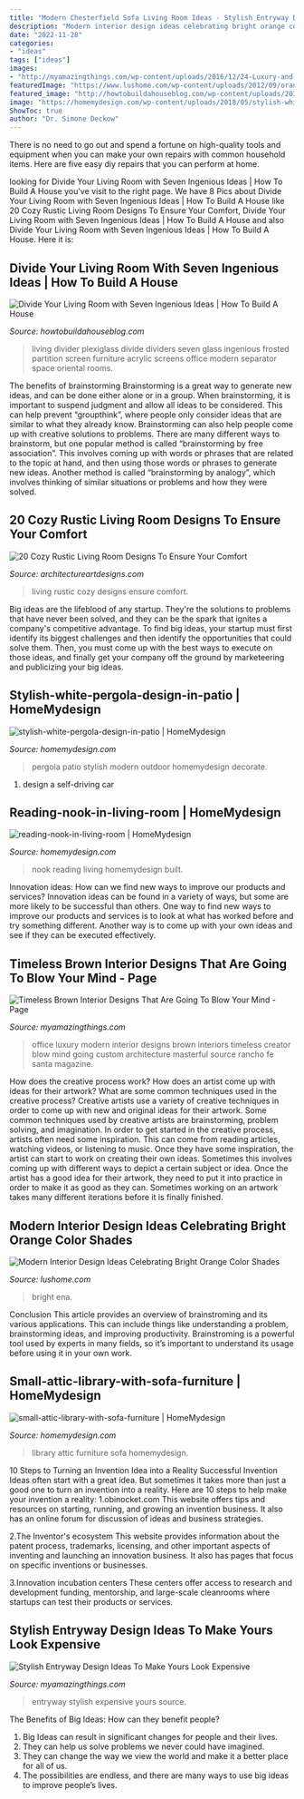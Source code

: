 ```yaml
---
title: "Modern Chesterfield Sofa Living Room Ideas - Stylish Entryway Design Ideas To Make Yours Look Expensive"
description: "Modern interior design ideas celebrating bright orange color shades"
date: "2022-11-28"
categories:
- "ideas"
tags: ["ideas"]
images:
- "http://myamazingthings.com/wp-content/uploads/2016/12/24-Luxury-and-Modern-Home-Office-Designs-16.jpg"
featuredImage: "https://www.lushome.com/wp-content/uploads/2012/09/orange-colors-interior-paint-home-furnishings-10.jpg"
featured_image: "http://howtobuildahouseblog.com/wp-content/uploads/2012/01/Frosted-Plexiglass-Divider-1024x1024.jpg"
image: "https://homemydesign.com/wp-content/uploads/2018/05/stylish-white-pergola-design-in-patio.jpg"
ShowToc: true
author: "Dr. Simone Deckow"
---
```



There is no need to go out and spend a fortune on high-quality tools and equipment when you can make your own repairs with common household items. Here are five easy diy repairs that you can perform at home.

	

		
looking for Divide Your Living Room with Seven Ingenious Ideas | How To Build A House you've visit to the right page. We have 8 Pics about Divide Your Living Room with Seven Ingenious Ideas | How To Build A House like 20 Cozy Rustic Living Room Designs To Ensure Your Comfort, Divide Your Living Room with Seven Ingenious Ideas | How To Build A House and also Divide Your Living Room with Seven Ingenious Ideas | How To Build A House. Here it is:
		
    
## Divide Your Living Room With Seven Ingenious Ideas | How To Build A House

<img loading=lazy src="http://howtobuildahouseblog.com/wp-content/uploads/2012/01/Frosted-Plexiglass-Divider-1024x1024.jpg" onerror="this.onerror=null;this.src='https://tse4.mm.bing.net/th?id=OIP.QeSL_HVGPsV-4-BqjgJV2AHaHa&amp;pid=15.1';" alt="Divide Your Living Room with Seven Ingenious Ideas | How To Build A House">

_Source: howtobuildahouseblog.com_

>living divider plexiglass divide dividers seven glass ingenious frosted partition screen furniture acrylic screens office modern separator space oriental rooms. 

	

The benefits of brainstorming
Brainstorming is a great way to generate new ideas, and can be done either alone or in a group. When brainstorming, it is important to suspend judgment and allow all ideas to be considered. This can help prevent “groupthink”, where people only consider ideas that are similar to what they already know. Brainstorming can also help people come up with creative solutions to problems.
There are many different ways to brainstorm, but one popular method is called “brainstorming by free association”. This involves coming up with words or phrases that are related to the topic at hand, and then using those words or phrases to generate new ideas. Another method is called “brainstorming by analogy”, which involves thinking of similar situations or problems and how they were solved.

    
## 20 Cozy Rustic Living Room Designs To Ensure Your Comfort

<img loading=lazy src="https://www.architectureartdesigns.com/wp-content/uploads/2015/01/20-Cozy-Rustic-Living-Room-Designs-To-Ensure-Your-Comfort-20-630x693.jpg" onerror="this.onerror=null;this.src='https://tse1.mm.bing.net/th?id=OIP.r29_21Lwl38-HtaCyEKeHQHaIJ&amp;pid=15.1';" alt="20 Cozy Rustic Living Room Designs To Ensure Your Comfort">

_Source: architectureartdesigns.com_

>living rustic cozy designs ensure comfort. 

	

Big ideas are the lifeblood of any startup. They're the solutions to problems that have never been solved, and they can be the spark that ignites a company's competitive advantage. To find big ideas, your startup must first identify its biggest challenges and then identify the opportunities that could solve them. Then, you must come up with the best ways to execute on those ideas, and finally get your company off the ground by marketeering and publicizing your big ideas.

    
## Stylish-white-pergola-design-in-patio | HomeMydesign

<img loading=lazy src="https://homemydesign.com/wp-content/uploads/2018/05/stylish-white-pergola-design-in-patio.jpg" onerror="this.onerror=null;this.src='https://tse4.mm.bing.net/th?id=OIP.jS80HmIvN0SRyHCga-MaYwHaLH&amp;pid=15.1';" alt="stylish-white-pergola-design-in-patio | HomeMydesign">

_Source: homemydesign.com_

>pergola patio stylish modern outdoor homemydesign decorate. 

	

1. design a self-driving car 

    
## Reading-nook-in-living-room | HomeMydesign

<img loading=lazy src="https://homemydesign.com/wp-content/uploads/2014/11/reading-nook-in-living-room.jpg" onerror="this.onerror=null;this.src='https://tse2.mm.bing.net/th?id=OIP.vh1v3yvrtDEhrrRQbi2QKwHaJ4&amp;pid=15.1';" alt="reading-nook-in-living-room | HomeMydesign">

_Source: homemydesign.com_

>nook reading living homemydesign built. 

	

Innovation ideas: How can we find new ways to improve our products and services?
Innovation ideas can be found in a variety of ways, but some are more likely to be successful than others. One way to find new ways to improve our products and services is to look at what has worked before and try something different. Another way is to come up with your own ideas and see if they can be executed effectively.

    
## Timeless Brown Interior Designs That Are Going To Blow Your Mind - Page

<img loading=lazy src="http://myamazingthings.com/wp-content/uploads/2016/12/24-Luxury-and-Modern-Home-Office-Designs-16.jpg" onerror="this.onerror=null;this.src='https://tse2.mm.bing.net/th?id=OIP.ceBa76C4RNa6E1KOd6F1_AHaE7&amp;pid=15.1';" alt="Timeless Brown Interior Designs That Are Going To Blow Your Mind - Page">

_Source: myamazingthings.com_

>office luxury modern interior designs brown interiors timeless creator blow mind going custom architecture masterful source rancho fe santa magazine. 

	

How does the creative process work? How does an artist come up with ideas for their artwork? What are some common techniques used in the creative process?
Creative artists use a variety of creative techniques in order to come up with new and original ideas for their artwork. Some common techniques used by creative artists are brainstorming, problem solving, and imagination. In order to get started in the creative process, artists often need some inspiration. This can come from reading articles, watching videos, or listening to music. Once they have some inspiration, the artist can start to work on creating their own ideas. Sometimes this involves coming up with different ways to depict a certain subject or idea. Once the artist has a good idea for their artwork, they need to put it into practice in order to make it as good as they can. Sometimes working on an artwork takes many different iterations before it is finally finished.

    
## Modern Interior Design Ideas Celebrating Bright Orange Color Shades

<img loading=lazy src="https://www.lushome.com/wp-content/uploads/2012/09/orange-colors-interior-paint-home-furnishings-10.jpg" onerror="this.onerror=null;this.src='https://tse1.mm.bing.net/th?id=OIP.xo7ZdslOwcDpnNkL438lCAAAAA&amp;pid=15.1';" alt="Modern Interior Design Ideas Celebrating Bright Orange Color Shades">

_Source: lushome.com_

>bright ena. 

	

Conclusion
This article provides an overview of brainstroming and its various applications. This can include things like understanding a problem, brainstorming ideas, and improving productivity. Brainstroming is a powerful tool used by experts in many fields, so it’s important to understand its usage before using it in your own work.

    
## Small-attic-library-with-sofa-furniture | HomeMydesign

<img loading=lazy src="https://homemydesign.com/wp-content/uploads/2015/02/small-attic-library-with-sofa-furniture.jpg" onerror="this.onerror=null;this.src='https://tse4.mm.bing.net/th?id=OIP.QT9U4UbT0P8nybaqDi6UTQHaJ3&amp;pid=15.1';" alt="small-attic-library-with-sofa-furniture | HomeMydesign">

_Source: homemydesign.com_

>library attic furniture sofa homemydesign. 

	

10 Steps to Turning an Invention Idea into a Reality
Successful Invention Ideas often start with a great idea. But sometimes it takes more than just a good one to turn an invention into a reality. Here are 10 steps to help make your invention a reality:
1.obinocket.com This website offers tips and resources on starting, running, and growing an invention business. It also has an online forum for discussion of ideas and business strategies.

2.The Inventor's ecosystem This website provides information about the patent process, trademarks, licensing, and other important aspects of inventing and launching an innovation business. It also has pages that focus on specific inventions or businesses.

3.Innovation incubation centers These centers offer access to research and development funding, mentorship, and large-scale cleanrooms where startups can test their products or services.

    
## Stylish Entryway Design Ideas To Make Yours Look Expensive

<img loading=lazy src="https://myamazingthings.com/wp-content/uploads/2017/08/entryway-ideas-4.png" onerror="this.onerror=null;this.src='https://tse1.mm.bing.net/th?id=OIP.9mAPYq5ZExoAWqMFmKdn7wHaLG&amp;pid=15.1';" alt="Stylish Entryway Design Ideas To Make Yours Look Expensive">

_Source: myamazingthings.com_

>entryway stylish expensive yours source. 

	

The Benefits of Big Ideas: How can they benefit people?
1. Big Ideas can result in significant changes for people and their lives.
2. They can help us solve problems we never could have imagined.
3. They can change the way we view the world and make it a better place for all of us.
4. The possibilities are endless, and there are many ways to use big ideas to improve people’s lives.

